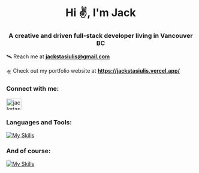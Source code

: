 <h1 align="center">Hi ✌️, I'm Jack</h1>
<h3 align="center">A creative and driven full-stack developer living in Vancouver BC</h3>

🛰 Reach me at **jackstasiulis@gmail.com**

🛸 Check out my portfolio website at **https://jackstasiulis.vercel.app/**

<h3 align="left">Connect with me:</h3>
<p align="left">
<a href="https://linkedin.com/in/jackstasiulis" target="blank"><img align="center" src="https://raw.githubusercontent.com/rahuldkjain/github-profile-readme-generator/master/src/images/icons/Social/linked-in-alt.svg" alt="jackstasiulis" height="30" width="40" /></a>
</p>

<h3 align="left">Languages and Tools:</h3>

[![My Skills](https://skillicons.dev/icons?i=html,js,ts,nodejs,react,mysql,sass,git,postman,figma&perline=5)](https://skillicons.dev)

<h3 align="left">And of course:</h3>

[![My Skills](https://skillicons.dev/icons?i=ableton&perline=5)](https://skillicons.dev)
